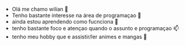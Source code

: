 - Olá me chamo wilian 👋
- Tenho bastante interesse na área de programaçao 💞️ 
- ainda estou aprendendo como fucnciona 🌱
- tenho bastante foco e atençao quando o assunto e programaçao 📫
- tenho meu hobby que e assistir/ler animes e mangas 💞️ 
